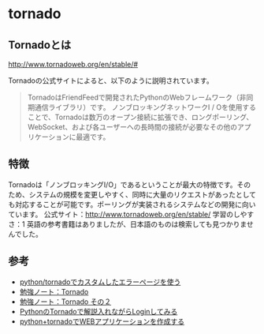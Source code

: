 # tornado
## Tornadoとは
http://www.tornadoweb.org/en/stable/#  

Tornadoの公式サイトによると、以下のように説明されています。  

> TornadoはFriendFeedで開発されたPythonのWebフレームワーク（非同期通信ライブラリ）です。
ノンブロッキングネットワークI / Oを使用することで、Tornadoは数万のオープン接続に拡張でき、ロングポーリング、WebSocket、および各ユーザーへの長時間の接続が必要なその他のアプリケーションに最適です。

## 特徴
Tornadoは「ノンブロッキングI/O」であるということが最大の特徴です。そのため、システムの規模を変更しやすく、同時に大量のリクエストがあったとしても対応することが可能です。ポーリングが実装されるシステムなどの開発に向いています。 公式サイト：http://www.tornadoweb.org/en/stable/ 学習のしやすさ：1 英語の参考書籍はありましたが、日本語のものは検索しても見つかりませんでした。


## 参考
* [python/tornadoでカスタムしたエラーページを使う](https://qiita.com/dplusplus/items/c19ea01d7343a244d76d)
* [勉強ノート：Tornado](https://qiita.com/ukaz/items/02df25294c155bb31f5e)
* [勉強ノート：Tornado その２](https://qiita.com/ukaz/items/baffabf378fb6f536de8)
* [PythonのTornadoで解説入れながらLoginしてみる](https://conta.hatenablog.com/entry/2012/05/31/222940)
* [python+tornadoでWEBアプリケーションを作成する](https://qiita.com/t-iguchi/items/dbcea2f6bdea68cd0b80)
